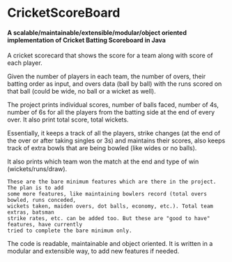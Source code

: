 # CricketScoreBoard

#### A scalable/maintainable/extensible/modular/object oriented implementation of Cricket Batting Scoreboard in Java

A cricket scorecard that shows the score for a team along with score of each player.

Given the number of players in each team, the number of overs, their batting order
as input, and overs data (ball by ball) with the runs scored on that ball (could be
wide, no ball or a wicket as well).

The project prints individual scores, number of balls faced, number of 4s, number of
6s for all the players from the batting side at the end of every over. It also print
total score, total wickets.

Essentially, it keeps a track of all the players, strike changes (at the end of the
over or after taking singles or 3s) and maintains their scores, also keeps track of
extra bowls that are being bowled (like wides or no balls).

It also prints which team won the match at the end and type of win (wickets/runs/draw).

```
These are the bare minimum features which are there in the project. The plan is to add
some more features, like maintaining bowlers record (total overs bowled, runs conceded,
wickets taken, maiden overs, dot balls, economy, etc.). Total team extras, batsman
strike rates, etc. can be added too. But these are "good to have" features, have currently
tried to complete the bare minimum only.
```

The code is readable, maintainable and object oriented. It is written in a modular and
extensible way, to add new features if needed.

